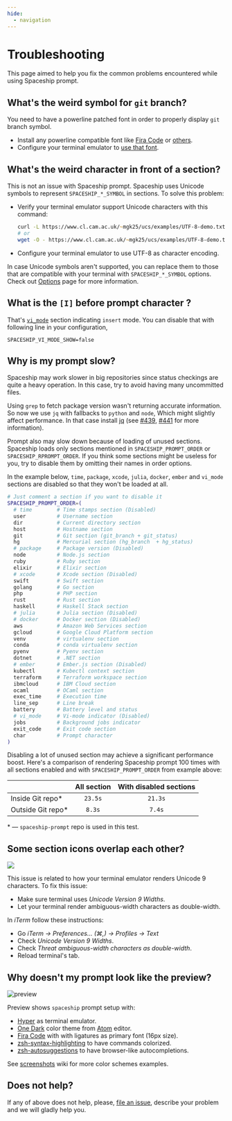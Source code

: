 ```yaml
---
hide:
  - navigation
---
```


# Troubleshooting

This page aimed to help you fix the common problems encountered while using Spaceship prompt.

## What's the weird symbol for `git` branch?

You need to have a powerline patched font in order to properly display `git` branch symbol.

- Install any powerline compatible font like [Fira Code](https://github.com/tonsky/FiraCode) or [others](https://github.com/powerline/fonts).
- Configure your terminal emulator to [use that font](https://powerline.readthedocs.io/en/master/troubleshooting/osx.html).

## What's the weird character in front of a section?

This is not an issue with Spaceship prompt. Spaceship uses Unicode symbols to represent `SPACESHIP_*_SYMBOL` in sections. To solve this problem:

- Verify your terminal emulator support Unicode characters with this command:
  ```zsh
  curl -L https://www.cl.cam.ac.uk/~mgk25/ucs/examples/UTF-8-demo.txt
  # or
  wget -O - https://www.cl.cam.ac.uk/~mgk25/ucs/examples/UTF-8-demo.txt
  ```
- Configure your terminal emulator to use UTF-8 as character encoding.

In case Unicode symbols aren't supported, you can replace them to those that are compatible with your terminal with `SPACESHIP_*_SYMBOL` options. Check out [Options](./options.md) page for more information.

## What is the `[I]` before prompt character ?

That's [`vi_mode`](https://spaceship-prompt.sh/options/#vi-mode-vi_mode) section indicating `insert` mode. You can disable that with following line in your configuration,

```
SPACESHIP_VI_MODE_SHOW=false
```

## Why is my prompt slow?

Spaceship may work slower in big repositories since status checkings are quite a heavy operation. In this case, try to avoid having many uncommitted files.

Using `grep` to fetch package version wasn't returning accurate information. So now we use `jq` with fallbacks to `python` and `node`, Which might slightly affect performance. In that case install [jq](https://stedolan.github.io/jq/) (see [#439][], [#441][] for more information).

Prompt also may slow down because of loading of unused sections. Spaceship loads only sections mentioned in `SPACESHIP_PROMPT_ORDER` or `SPACESHIP_RPROMPT_ORDER`. If you think some sections might be useless for you, try to disable them by omitting their names in order options.

In the example below, `time`, `package`, `xcode`, `julia`, `docker`, `ember` and `vi_mode` sections are disabled so that they won't be loaded at all.

```zsh
# Just comment a section if you want to disable it
SPACESHIP_PROMPT_ORDER=(
  # time        # Time stamps section (Disabled)
  user          # Username section
  dir           # Current directory section
  host          # Hostname section
  git           # Git section (git_branch + git_status)
  hg            # Mercurial section (hg_branch  + hg_status)
  # package     # Package version (Disabled)
  node          # Node.js section
  ruby          # Ruby section
  elixir        # Elixir section
  # xcode       # Xcode section (Disabled)
  swift         # Swift section
  golang        # Go section
  php           # PHP section
  rust          # Rust section
  haskell       # Haskell Stack section
  # julia       # Julia section (Disabled)
  # docker      # Docker section (Disabled)
  aws           # Amazon Web Services section
  gcloud        # Google Cloud Platform section
  venv          # virtualenv section
  conda         # conda virtualenv section
  pyenv         # Pyenv section
  dotnet        # .NET section
  # ember       # Ember.js section (Disabled)
  kubectl       # Kubectl context section
  terraform     # Terraform workspace section
  ibmcloud      # IBM Cloud section
  ocaml         # OCaml section
  exec_time     # Execution time
  line_sep      # Line break
  battery       # Battery level and status
  # vi_mode     # Vi-mode indicator (Disabled)
  jobs          # Background jobs indicator
  exit_code     # Exit code section
  char          # Prompt character
)
```

Disabling a lot of unused section may achieve a significant performance boost. Here's a comparison of rendering Spaceship prompt 100 times with all sections enabled and with `SPACESHIP_PROMPT_ORDER` from example above:

|                      | All section | With disabled sections |
|:-------------------- |:-----------:|:----------------------:|
| Inside Git repo\*  |   `23.5s`   |        `21.3s`         |
| Outside Git repo\* |   `8.3s`    |         `7.4s`         |

\* — `spaceship-prompt` repo is used in this test.

## Some section icons overlap each other?

![](https://user-images.githubusercontent.com/3459374/34945188-1f6398be-fa0b-11e7-9845-a744bc3e148d.png)

This issue is related to how your terminal emulator renders Unicode 9 characters. To fix this issue:

- Make sure terminal uses _Unicode Version 9 Widths_.
- Let your terminal render ambiguous-width characters as double-width.

In _iTerm_ follow these instructions:

- Go _iTerm → Preferences… (⌘,) → Profiles → Text_
- Check _Unicode Version 9 Widths_.
- Check _Threat ambiguous-width characters as double-width_.
- Reload terminal's tab.

## Why doesn't my prompt look like the preview?

![preview](https://user-images.githubusercontent.com/10276208/36086434-5de52ace-0ff2-11e8-8299-c67f9ab4e9bd.gif)

Preview shows `spaceship` prompt setup with:

- [Hyper](https://hyper.is) as terminal emulator.
- [One Dark](https://www.npmjs.com/package/hyperterm-atom-dark) color theme from [Atom](https://atom.io/) editor.
- [Fira Code](https://github.com/tonsky/FiraCode) with with ligatures as primary font (16px size).
- [zsh-syntax-highlighting](https://github.com/zsh-users/zsh-syntax-highlighting) to have commands colorized.
- [zsh-autosuggestions](https://github.com/zsh-users/zsh-autosuggestions) to have browser-like autocompletions.

See [screenshots](https://github.com/denysdovhan/spaceship-prompt/wiki/Screenshots) wiki for more color schemes examples.

## Does not help?

If any of above does not help, please, [file an issue](https://github.com/denysdovhan/spaceship-prompt/issues/new), describe your problem and we will gladly help you.

[#439]: https://github.com/spaceship-prompt/spaceship-prompt/issues/439
[#441]: https://github.com/spaceship-prompt/spaceship-prompt/pull/441

